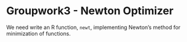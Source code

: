 # Groupwork3 - Newton Optimizer  
We need write an R function, `newt`, implementing Newton’s method for minimization of functions.
